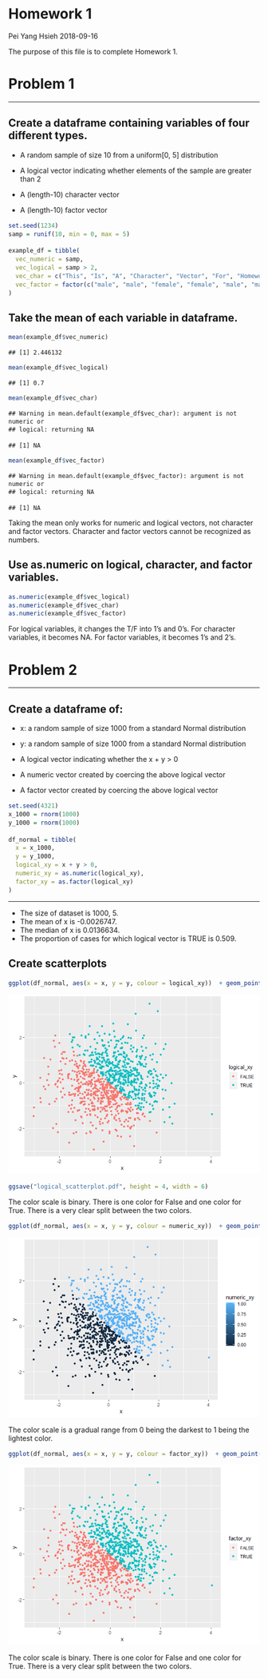 Homework 1
================
Pei Yang Hsieh
2018-09-16

The purpose of this file is to complete Homework 1.

# Problem 1

-----

## Create a dataframe containing variables of four different types.

  - A random sample of size 10 from a uniform\[0, 5\] distribution

  - A logical vector indicating whether elements of the sample are
    greater than 2

  - A (length-10) character vector

  - A (length-10) factor vector

<!-- end list -->

``` r
set.seed(1234)
samp = runif(10, min = 0, max = 5)

example_df = tibble(
  vec_numeric = samp,
  vec_logical = samp > 2,
  vec_char = c("This", "Is", "A", "Character", "Vector", "For", "Homework", "One", "Data", "Science"),
  vec_factor = factor(c("male", "male", "female", "female", "male", "male", "female", "female", "male", "male"))
)
```

## Take the mean of each variable in dataframe.

``` r
mean(example_df$vec_numeric)
```

    ## [1] 2.446132

``` r
mean(example_df$vec_logical)
```

    ## [1] 0.7

``` r
mean(example_df$vec_char)
```

    ## Warning in mean.default(example_df$vec_char): argument is not numeric or
    ## logical: returning NA

    ## [1] NA

``` r
mean(example_df$vec_factor)
```

    ## Warning in mean.default(example_df$vec_factor): argument is not numeric or
    ## logical: returning NA

    ## [1] NA

Taking the mean only works for numeric and logical vectors, not
character and factor vectors. Character and factor vectors cannot be
recognized as numbers.

## Use as.numeric on logical, character, and factor variables.

``` r
as.numeric(example_df$vec_logical)
as.numeric(example_df$vec_char)
as.numeric(example_df$vec_factor)
```

For logical variables, it changes the T/F into 1’s and 0’s. For
character variables, it becomes NA. For factor variables, it becomes 1’s
and 2’s.

# Problem 2

-----

## Create a dataframe of:

  - x: a random sample of size 1000 from a standard Normal distribution

  - y: a random sample of size 1000 from a standard Normal distribution

  - A logical vector indicating whether the x + y \> 0

  - A numeric vector created by coercing the above logical vector

  - A factor vector created by coercing the above logical vector

<!-- end list -->

``` r
set.seed(4321)
x_1000 = rnorm(1000)
y_1000 = rnorm(1000)

df_normal = tibble(
  x = x_1000,
  y = y_1000,
  logical_xy = x + y > 0,
  numeric_xy = as.numeric(logical_xy),
  factor_xy = as.factor(logical_xy)
)
```

-----

  - The size of dataset is 1000, 5.
  - The mean of x is -0.0026747.
  - The median of x is 0.0136634.
  - The proportion of cases for which logical vector is TRUE is
0.509.

## Create scatterplots

``` r
ggplot(df_normal, aes(x = x, y = y, colour = logical_xy))  + geom_point()
```

![](p8105_hw1_ph2538_files/figure-gfm/logical_scatterplot-1.png)<!-- -->

``` r
ggsave("logical_scatterplot.pdf", height = 4, width = 6)
```

The color scale is binary. There is one color for False and one color
for True. There is a very clear split between the two
colors.

``` r
ggplot(df_normal, aes(x = x, y = y, colour = numeric_xy))  + geom_point()
```

![](p8105_hw1_ph2538_files/figure-gfm/numeric_scatterplot-1.png)<!-- -->

The color scale is a gradual range from 0 being the darkest to 1 being
the lightest color.

``` r
ggplot(df_normal, aes(x = x, y = y, colour = factor_xy))  + geom_point()
```

![](p8105_hw1_ph2538_files/figure-gfm/factor_scatterplot-1.png)<!-- -->

The color scale is binary. There is one color for False and one color
for True. There is a very clear split between the two colors.
